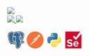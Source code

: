 <div> 
  <a href="https://github.com/rodrigomourapintodsl/">
   <img src="https://capsule-render.vercel.app/api?type=waving&height=120&color=gradient&text=Olá!%20Eu%20sou%20Rodrigo,%20Analista%20de%20suporte.&section=header&reversal=false&fontAlignY=22&fontSize=30&rotate=360&descAlign=100&descAlignY=46&animation=scaleIn&textBg=false&fontAlign=50&customColorList=0,2,3">
  </a>
</div>
<div>
  <a href="https://github-readme-stats.vercel.app/api/top-langs/?username=rodrigomourapintodsl&amp;layout=compact&amp;langs_count=7&amp;theme=">
    <img src="https://github-readme-stats.vercel.app/api?username=rodrigomourapintodsl&amp;show_icons=true&amp;include_all_commits=true&amp;count_private=true&amp;theme=&amp;locale=pt-br">
    <img  src="https://github-readme-stats.vercel.app/api/top-langs/?username=rodrigomourapintodsl&hide_progress=true;theme=&amp;locale=pt-br">
  </a>
</div>
<div><br>
    <img alt="postgresql" width="40" height="40" src="https://raw.githubusercontent.com/devicons/devicon/refs/heads/master/icons/postgresql/postgresql-original.svg">
    <img alt="postman"    width="40" height="40" src="https://raw.githubusercontent.com/devicons/devicon/refs/heads/master/icons/postman/postman-original.svg">
    <img alt="python"     width="40" height="40" src="https://raw.githubusercontent.com/devicons/devicon/master/icons/python/python-original.svg">
    <img alt="selenium"   width="40" height="40" src="https://raw.githubusercontent.com/devicons/devicon/refs/heads/master/icons/selenium/selenium-original.svg">
</div>
